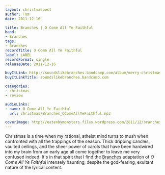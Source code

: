 ```yaml
---
layout: christmaspost
author: Tom
date: 2011-12-16

title: Branches | O Come All Ye Faithful
band:
- Branches
tags:
- Branches
recordTitle: O Come All Ye Faithful
label: LABEL
recordFormat: single
releaseDate: 2011-12-16

buyItLink: http://soundslikebranches.bandcamp.com/album/merry-christmas
buyItLinkTitle: soundslikebranches.bandcamp.com

categories:
- christmas
- review

audioLinks:
- name: O Come All Ye Faithful
  url: christmas/Branches_OComeAllYeFaithful.mp3

coverImage: http://eatenbymonsters.files.wordpress.com/2011/12/branches.jpg
---
```


Christmas is a time when my rational, atheist mind turns to mush when confronted with all the trappings of the season. Thick dripping candles, vaulted ceilings, and the sheer power of carols that have been hardwired into my brain from an early age all come together to leave me very confused indeed. It's in that spirit that I find the [Branches](http://www.myspace.com/soundslikebranches) adaptation of _O Come All Ye Faithful_ intensely haunting, despite the god-fearing, exultant nature of the lyrical content.
